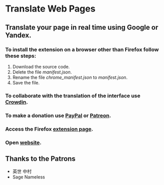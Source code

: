 # Translate Web Pages

## Translate your page in real time using Google or Yandex.

### To install the extension on a browser other than Firefox follow these steps:
1. Download the source code.
2. Delete the file *manifest.json*.
3. Rename the file *chrome_manifest.json* to *manifest.json*.
4. Save the file.


### To collaborate with the translation of the interface use [Crowdin](https://crowdin.com/project/translate-web-pages).

### To make a donation use [PayPal](https://www.paypal.com/cgi-bin/webscr?cmd=_s-xclick&hosted_button_id=N4Q7ACFV3GK2U&source=url) or [Patreon](https://www.patreon.com/filipeps).

### Access the Firefox [extension page](https://addons.mozilla.org/firefox/addon/traduzir-paginas-web/).

### Open [website](https://filipeps.github.io/Traduzir-paginas-web/).

## Thanks to the Patrons
+ 英世 中村
+ Sage Nameless
